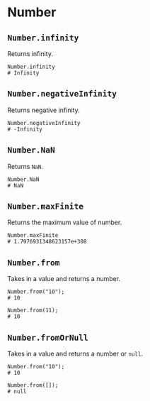 # Number

## `Number.infinity`

Returns infinity.

```
Number.infinity
# Infinity
```

## `Number.negativeInfinity`

Returns negative infinity.

```
Number.negativeInfinity
# -Infinity
```

## `Number.NaN`

Returns `NaN`.

```
Number.NaN
# NaN
```

## `Number.maxFinite`

Returns the maximum value of number.

```
Number.maxFinite
# 1.7976931348623157e+308
```

## `Number.from`

Takes in a value and returns a number.

```
Number.from("10");
# 10

Number.from(11);
# 10
```

## `Number.fromOrNull`

Takes in a value and returns a number or `null`.

```
Number.from("10");
# 10

Number.from([]);
# null
```
